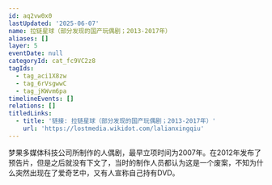 ```yaml
---
id: aq2vw0x0
lastUpdated: '2025-06-07'
name: 拉链星球（部分发现的国产玩偶剧；2013-2017年）
aliases: []
layer: 5
eventDate: null
categoryId: cat_fc9VC2z8
tagIds:
  - tag_aci1X8zw
  - tag_6rVsgwwC
  - tag_jKWvm6pa
timelineEvents: []
relations: []
titledLinks:
  - title: '链接: 拉链星球（部分发现的国产玩偶剧；2013-2017年）'
    url: 'https://lostmedia.wikidot.com/lalianxingqiu'
---
```

梦果多媒体科技公司所制作的人偶剧，最早立项时间为2007年。在2012年发布了预告片，但是之后就没有下文了，当时的制作人员都认为这是一个废案，不知为什么突然出现在了爱奇艺中，又有人宣称自己持有DVD。
